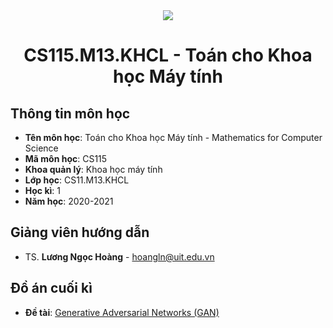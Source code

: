 <!-- UIT Banner -->
<div align="center">
  <a href="https://www.uit.edu.vn/" title="Trường Đại học Công nghệ Thông tin" target="_blank">
    <img src="https://i.imgur.com/WmMnSRt.png">
  </a>
</div>

<h1 align="center">CS115.M13.KHCL - Toán cho Khoa học Máy tính</h1>

<a name="thongtinmonhoc"></a>
## Thông tin môn học
* **Tên môn học**: Toán cho Khoa học Máy tính - Mathematics for Computer Science
* **Mã môn học**: CS115
* **Khoa quản lý**: Khoa học máy tính
* **Lớp học**: CS11.M13.KHCL
* **Học kì**: 1
* **Năm học**: 2020-2021

<a name="giangvienhuongdan"></a>
## Giảng viên hướng dẫn
* TS. **Lương Ngọc Hoàng** - hoangln@uit.edu.vn

<a name="doancuoiky"></a>
## Đồ án cuối kì

* **Đề tài**: [Generative Adversarial Networks (GAN)](https://github.com/locvh1162/Generative_Adversarial_Networks)

